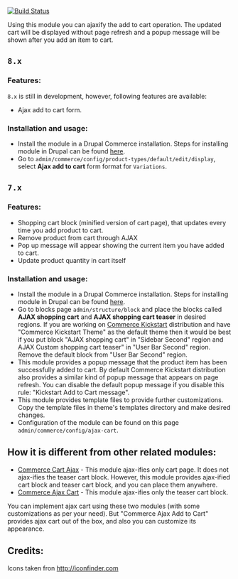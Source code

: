 [![Build Status](https://travis-ci.org/subhojit777/dc_ajax_add_cart.svg?branch=8.x-1.x)](https://travis-ci.org/subhojit777/dc_ajax_add_cart)

Using this module you can ajaxify the add to cart operation. The updated cart
will be displayed without page refresh and a popup message will be shown after
you add an item to cart.

## `8.x`

### Features:
`8.x` is still in development, however, following features are available:
- Ajax add to cart form.

### Installation and usage:
- Install the module in a Drupal Commerce installation. Steps for installing
  module in Drupal can be found [here](https://www.drupal.org/docs/8/extending-drupal-8/installing-drupal-8-modules).
- Go to `admin/commerce/config/product-types/default/edit/display`, select
  **Ajax add to cart** form format for `Variations`.

## `7.x`

### Features:
- Shopping cart block (minified version of cart page), that updates every time
  you add product to cart.
- Remove product from cart through AJAX
- Pop up message will appear showing the current item you have added to cart.
- Update product quantity in cart itself

### Installation and usage:
- Install the module in a Drupal Commerce installation. Steps for installing
  module in Drupal can be found
  [here](http://drupal.org/documentation/install/modules-themes/modules-7).
- Go to blocks page `admin/structure/block` and place the blocks called
  **AJAX shopping cart** and **AJAX shopping cart teaser** in desired regions.
  If you are working on
  [Commerce Kickstart](https://www.drupal.org/project/commerce_kickstart)
  distribution and have "Commerce Kickstart Theme" as the default theme then it
  would be best if you put block "AJAX shopping cart" in "Sidebar Second" region
  and AJAX Custom shopping cart teaser" in "User Bar Second" region. Remove the
  default block from "User Bar Second" region.
- This module provides a popup message that the product item has been
  successfully added to cart. By default Commerce Kickstart distribution also
  provides a similar kind of popup message that appears on page refresh. You can
  disable the default popup message if you disable this rule:
  "Kickstart Add to Cart message".
- This module provides template files to provide further customizations. Copy
  the template files in theme's templates directory and make desired changes.
- Configuration of the module can be found on this page
  `admin/commerce/config/ajax-cart`.

## How it is different from other related modules:
- [Commerce Cart Ajax](https://www.drupal.org/project/dc_cart_ajax) - This
  module ajax-ifies only cart page. It does not ajax-ifies the teaser cart
  block. However, this module provides ajax-ified cart block and teaser cart
  block, and you can place them anywhere.
- [Commerce Ajax Cart](https://www.drupal.org/project/commerce_ajax_cart) - This
  module ajax-ifies only the teaser cart block.

You can implement ajax cart using these two modules (with some customizations as
per your need). But "Commerce Ajax Add to Cart" provides ajax cart out of the
box, and also you can customize its appearance.

Credits:
----------
Icons taken fron http://iconfinder.com

